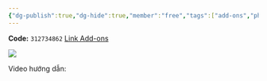 ```yaml
---
{"dg-publish":true,"dg-hide":true,"member":"free","tags":["add-ons","phim",null],"permalink":"/audio-playback-controls/","hide":true,"dgPassFrontmatter":true}
---
```


**Code:** `312734862`
[Link Add-ons](https://ankiweb.net/shared/info/312734862)

![](https://i.imgur.com/qYqFErS.png)

Video hướng dẫn: